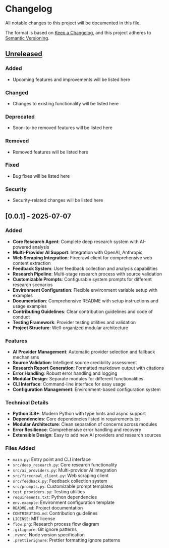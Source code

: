 # Changelog

All notable changes to this project will be documented in this file.

The format is based on [Keep a Changelog](https://keepachangelog.com/en/1.0.0/),
and this project adheres to [Semantic Versioning](https://semver.org/spec/v2.0.0.html).

## [Unreleased]

### Added
- Upcoming features and improvements will be listed here

### Changed
- Changes to existing functionality will be listed here

### Deprecated
- Soon-to-be removed features will be listed here

### Removed
- Removed features will be listed here

### Fixed
- Bug fixes will be listed here

### Security
- Security-related changes will be listed here

## [0.0.1] - 2025-07-07

### Added
- **Core Research Agent**: Complete deep research system with AI-powered analysis
- **Multi-Provider AI Support**: Integration with OpenAI, Anthropic
- **Web Scraping Integration**: Firecrawl client for comprehensive web content extraction
- **Feedback System**: User feedback collection and analysis capabilities
- **Research Pipeline**: Multi-stage research process with source validation
- **Customizable Prompts**: Configurable system prompts for different research scenarios
- **Environment Configuration**: Flexible environment variable setup with examples
- **Documentation**: Comprehensive README with setup instructions and usage examples
- **Contributing Guidelines**: Clear contribution guidelines and code of conduct
- **Testing Framework**: Provider testing utilities and validation
- **Project Structure**: Well-organized modular architecture

### Features
- **AI Provider Management**: Automatic provider selection and fallback mechanisms
- **Source Validation**: Intelligent source credibility assessment
- **Research Report Generation**: Formatted markdown output with citations
- **Error Handling**: Robust error handling and logging
- **Modular Design**: Separate modules for different functionalities
- **CLI Interface**: Command-line interface for easy usage
- **Configuration Management**: Environment-based configuration system

### Technical Details
- **Python 3.8+**: Modern Python with type hints and async support
- **Dependencies**: Core dependencies listed in requirements.txt
- **Modular Architecture**: Clean separation of concerns across modules
- **Error Resilience**: Comprehensive error handling and recovery
- **Extensible Design**: Easy to add new AI providers and research sources

### Files Added
- `main.py`: Entry point and CLI interface
- `src/deep_research.py`: Core research functionality
- `src/ai_providers.py`: Multi-provider AI integration
- `src/firecrawl_client.py`: Web scraping client
- `src/feedback.py`: Feedback collection system
- `src/prompts.py`: Customizable prompt templates
- `test_providers.py`: Testing utilities
- `requirements.txt`: Python dependencies
- `env.example`: Environment configuration template
- `README.md`: Project documentation
- `CONTRIBUTING.md`: Contribution guidelines
- `LICENSE`: MIT license
- `flow.png`: Research process flow diagram
- `.gitignore`: Git ignore patterns
- `.nvmrc`: Node version specification
- `.prettierignore`: Prettier formatting ignore patterns

[Unreleased]: https://github.com/muthuspark/deep-research-agent/compare/v1.0.0...HEAD
[1.0.0]: https://github.com/muthuspark/deep-research-agent/releases/tag/v1.0.0 